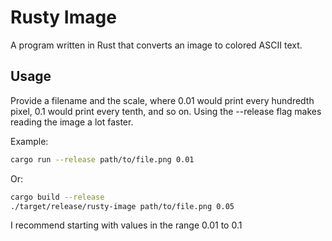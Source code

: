 # Rusty Image
A program written in Rust that converts an image to colored ASCII text.

## Usage

Provide a filename and the scale, where 0.01 would print every hundredth pixel, 0.1 would print every tenth, and so on.
Using the --release flag makes reading the image a lot faster.

Example:
```bash
cargo run --release path/to/file.png 0.01
```

Or:
```bash
cargo build --release
./target/release/rusty-image path/to/file.png 0.05
```

I recommend starting with values in the range 0.01 to 0.1
